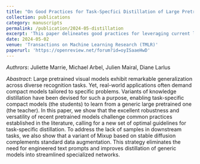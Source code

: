 ```yaml
---
title: "On Good Practices for Task-Specfici Distillation of Large Pretrained Visual Models"
collection: publications
category: manuscripts
permalink: /publication/2024-05-distillation
excerpt: 'This paper delineates good practices for leveraging current large pretrained visual models to train a small model on a specific task.'
date: 2024-05-02
venue: 'Transactions on Machine Learning Research (TMLR)'
paperurl: 'https://openreview.net/forum?id=oyISaaeHwD'
---
```


*Authrors*: Juliette Marrie, Michael Arbel, Julien Mairal, Diane Larlus

*Abastract*: Large pretrained visual models exhibit remarkable generalization across diverse recognition tasks. Yet, real-world applications often demand compact models tailored to specific problems. Variants of knowledge distillation have been devised for such a purpose, enabling task-specific compact models (the students) to learn from a generic large pretrained one (the teacher). In this paper, we show that the excellent robustness and versatility of recent pretrained models challenge common practices established in the literature, calling for a new set of optimal guidelines for task-specific distillation. To address the lack of samples in downstream tasks, we also show that a variant of Mixup based on stable diffusion complements standard data augmentation. This strategy eliminates the need for engineered text prompts and improves distillation of generic models into streamlined specialized networks.
